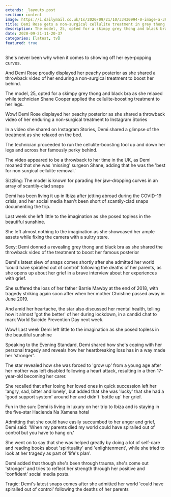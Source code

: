 ```yaml
---
extends: _layouts.post
section: content
image: https://i.dailymail.co.uk/1s/2020/09/21/10/33430994-0-image-a-39_1600682358176.jpg 
title: Demi Rose gets a non-surgical cellulite treatment in grey thong 
description: The model, 25, opted for a skimpy grey thong and black bra as she relaxed while a technician applied the cellulite-boosting treatment to her legs. 
date: 2020-09-21-11-20-37 
categories: [latest, tv] 
featured: true 
--- 
```

She's never been why when it comes to showing off her eye-popping curves.

And Demi Rose proudly displayed her peachy posterior as she shared a throwback video of her enduring a non-surgical treatment to boost her behind.

The model, 25, opted for a skimpy grey thong and black bra as she relaxed while technician Shane Cooper applied the cellulite-boosting treatment to her legs.

Wow! Demi Rose displayed her peachy posterior as she shared a throwback video of her enduring a non-surgical treatment to Instagram Stories

In a video she shared on Instagram Stories, Demi shared a glimpse of the treatment as she relaxed on the bed.

The technician proceeded to run the cellulite-boosting tool up and down her legs and across her famously perky behind.

The video appeared to be a throwback to her time in the UK, as Demi moaned that she was 'missing' surgeon Shane, adding that he was the 'best for non surgical cellulite removal.'

Sizzling: The model is known for parading her jaw-dropping curves in an array of scantily-clad snaps

Demi has been living it up in Ibiza after jetting abroad during the COVID-19 crisis, and her social media hasn't been short of scantily-clad snaps documenting the trip.

Last week she left little to the imagination as she posed topless in the beautiful sunshine.

She left almost nothing to the imagination as she showcased her ample assets while fixing the camera with a sultry stare. 

Sexy: Demi donned a revealing grey thong and black bra as she shared the throwback video of the treatment to boost her famous posterior

Demi's latest slew of snaps comes shortly after she admitted her world 'could have spiralled out of control' following the deaths of her parents, as she opens up about her grief in a brave interview about her experiences with grief.

She suffered the loss of her father Barrie Mawby at the end of 2018, with tragedy striking again soon after when her mother Christine passed away in June 2019.

And amid her heartache, the star also discussed her mental health, telling how it almost 'got the better' of her during lockdown, in a candid chat to mark World Suicide Prevention Day next week.

Wow! Last week Demi left little to the imagination as she posed topless in the beautiful sunshine

Speaking to the Evening Standard, Demi shared how she's coping with her personal tragedy and reveals how her heartbreaking loss has in a way made her 'stronger'.

The star revealed how she was forced to 'grow up' from a young age after her mother was left disabled following a heart attack, resulting in a then 17-year-old becoming her carer.

She recalled that after losing her loved ones in quick succession left her 'angry, sad, bitter and lonely', but added that she was 'lucky' that she had a 'good support system' around her and didn't 'bottle up' her grief.

Fun in the sun: Demi is living in luxury on her trip to Ibiza and is staying in the five-star Hacienda Na Xamena hotel 

Admitting that she could have easily succumbed to her anger and grief, Demi said: 'When my parents died my world could have spiralled out of control but you have to hang on.'

She went on to say that she was helped greatly by doing a lot of self-care and reading books about 'spirituality' and 'enlightenment', while she tried to look at her tragedy as part of 'life's plan'.

Demi added that though she's been through trauma, she's come out 'stronger' and tries to reflect her strength through her positive and 'confident' social media posts.

Tragic: Demi's latest snaps comes after she admitted her world 'could have spiralled out of control' following the deaths of her parents


